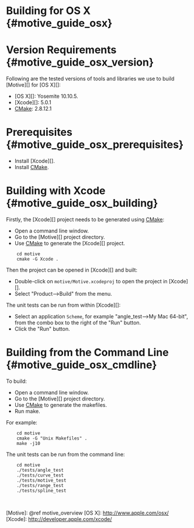 Building for OS X    {#motive_guide_osx}
=================

# Version Requirements    {#motive_guide_osx_version}

Following are the tested versions of tools and libraries we use to build
[Motive][] for [OS X][]:

   * [OS X][]: Yosemite 10.10.5.
   * [Xcode][]: 5.0.1
   * [CMake][]: 2.8.12.1

# Prerequisites    {#motive_guide_osx_prerequisites}

   * Install [Xcode][].
   * Install [CMake][].

# Building with Xcode    {#motive_guide_osx_building}

Firstly, the [Xcode][] project needs to be generated using [CMake][]:

   * Open a command line window.
   * Go to the [Motive][] project directory.
   * Use [CMake][] to generate the [Xcode][] project.

~~~{.sh}
    cd motive
    cmake -G Xcode .
~~~

Then the project can be opened in [Xcode][] and built:

   * Double-click on `motive/Motive.xcodeproj` to open the project in
     [Xcode][].
   * Select "Product-->Build" from the menu.

The unit tests can be run from within [Xcode][]:

   * Select an application `Scheme`, for example
     "angle_test-->My Mac 64-bit", from the combo box to the right of the
     "Run" button.
   * Click the "Run" button.


# Building from the Command Line {#motive_guide_osx_cmdline}

To build:

   * Open a command line window.
   * Go to the [Motive][] project directory.
   * Use [CMake][] to generate the makefiles.
   * Run make.

For example:

~~~{.sh}
    cd motive
    cmake -G "Unix Makefiles" .
    make -j10
~~~

The unit tests can be run from the command line:

~~~{.sh}
    cd motive
    ./tests/angle_test
    ./tests/curve_test
    ./tests/motive_test
    ./tests/range_test
    ./tests/spline_test
~~~

<br>

  [CMake]: http://www.cmake.org
  [Motive]: @ref motive_overview
  [OS X]: http://www.apple.com/osx/
  [Xcode]: http://developer.apple.com/xcode/
